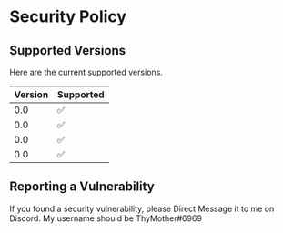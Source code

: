 # Security Policy

## Supported Versions

Here are the current supported versions.

| Version | Supported          |
| ------- | ------------------ |
|  0.0    | :white_check_mark: |
|  0.0    | :white_check_mark: |
|  0.0    | :white_check_mark: |
|  0.0    | :white_check_mark: |

## Reporting a Vulnerability

If you found a security vulnerability, please Direct Message it to me on Discord.
My username should be ThyMother#6969
